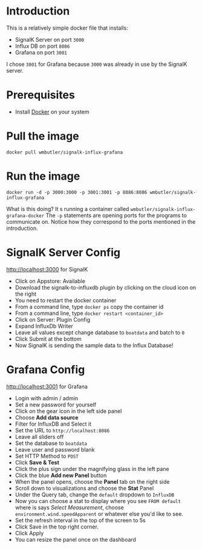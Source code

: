 # Introduction
This is a relatively simple docker file that installs:

- SignalK Server on port `3000`
- Influx DB on port `8086`
- Grafana on port `3001`

I chose `3001` for Grafana because `3000` was already in use by the SignalK server.

# Prerequisites
- Install [Docker](https://www.docker.com/get-started) on your system

# Pull the image

```
docker pull wmbutler/signalk-influx-grafana
```
# Run the image

```
docker run -d -p 3000:3000 -p 3001:3001 -p 8086:8086 wmbutler/signalk-influx-grafana
```

What is this doing? It
s running a container called `wmbutler/signalk-influx-grafana-docker` The `-p` statements are opening ports for the programs to communicate on. Notice how they correspond to the ports mentioned in the introduction.

# SignalK Server Config

[http://localhost:3000](http://localhost:3000) for SignalK

- Click on Appstore: Available
- Download the signalk-to-influxdb plugin by clicking on the cloud icon on the right
- You need to restart the docker container
- From a command line, type `docker ps` copy the container id
- From a command line, type `docker restart <container_id>`
- Click on Server: Plugin Config
- Expand InfluxDb Writer
- Leave all values except change database to `boatdata` and batch to `0`
- Click Submit at the bottom
- Now SignalK is sending the sample data to the Influx Database!


# Grafana Config

[http://localhost:3001](http://localhost:3001) for Grafana

- Login with admin / admin
- Set a new password for yourself
- Click on the gear icon in the left side panel
- Choose **Add data source**
- Filter for InfluxDB and Select it
- Set the URL to `http://localhost:8086`
- Leave all sliders off
- Set the database to `boatdata`
- Leave user and password blank
- Set HTTP Method to `POST`
- Click **Save & Test**
- Click the plus sign under the magnifying glass in the left pane
- Click the blue **Add new Panel** button
- When the panel opens, choose the **Panel** tab on the right side
- Scroll down to visualizations and choose the **Stat** Panel
- Under the Query tab, change the `default` dropdown to `InfluxDB`
- Now you can choose a stat to display where you see `FROM default` where is says *Select Measurement*, choose `environment.wind.speedApparent` or whatever else you'd like to see.
- Set the refresh interval in the top of the screen to 5s
- Click Save in the top right corner.
- Click Apply
- You can resize the panel once on the dashboard

